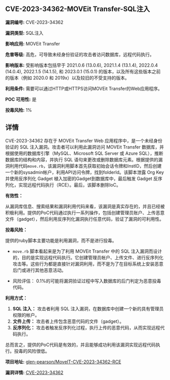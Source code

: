 ## CVE-2023-34362-MOVEit Transfer-SQL注入

**漏洞编号:** CVE-2023-34362

**漏洞类型:** SQL注入

**影响应用:** MOVEit Transfer

**危害等级:** 高危，可导致未经身份验证的攻击者访问数据库，远程代码执行。

**影响版本:** 受影响版本包括早于 2021.0.6 (13.0.6), 2021.1.4 (13.1.4), 2022.0.4 (14.0.4), 2022.1.5 (14.1.5), 和 2023.0.1 (15.0.1) 的版本，以及所有这些版本之前的版本（例如 2020.0 和 2019x）以及较旧的不受支持的版本。

**利用条件:** 需要可以通过HTTP或HTTPS访问MOVEit Transfer的Web应用程序。

**POC 可用性:** 是

**投毒风险:** 1%

## 详情

CVE-2023-34362 存在于 MOVEit Transfer Web 应用程序中，是一个未经身份验证的 SQL 注入漏洞。攻击者可以利用此漏洞访问 MOVEit Transfer 数据库，并根据使用的数据库引擎（MySQL、Microsoft SQL Server 或 Azure SQL），推断数据库的结构和内容，并执行 SQL 语句来更改或删除数据库元素。根据提供的漏洞利用代码`move.rb`，该漏洞利用脚本首先获取初始会话令牌和InstID，然后创建一个新的sysadmin帐户，利用API访问令牌，找到folderId。该脚本泄露 Org Key 并使用反序列化 Gadget 植入加密的Gadget到数据库中，最后触发 Gadget 反序列化，实现远程代码执行（RCE）。最后，该脚本删除IoC。

**有效性：**

从漏洞库信息、搜索结果和漏洞利用代码来看，该漏洞是真实存在的，并且已经被积极利用。提供的PoC代码通过执行一系列操作，包括创建管理员账户、上传恶意文件（gadget），然后利用反序列化漏洞执行任意代码，验证了漏洞的可利用性。

**投毒风险：**

提供的ruby脚本主要功能是利用漏洞，而不是进行投毒。

*   `move.rb` 脚本看起来是为了利用 MOVEit Transfer 中的 SQL 注入漏洞而设计的，目的是实现远程代码执行。它创建管理员帐户、上传文件、进行反序列化攻击等。这些行为都是直接针对漏洞利用，而不是为了在目标系统上安装恶意后门或进行其他恶意活动。

*   风险评估： 0.1%的可能将漏洞验证过程中写入数据库的后门判定为恶意投毒代码。

**利用方式：**

1.  **SQL 注入：** 攻击者利用 SQL 注入漏洞，在数据库中创建一个新的具有管理员权限的帐户。
2.  **文件上传：** 攻击者上传包含恶意代码的文件（gadget）。
3.  **反序列化：** 攻击者触发反序列化过程，执行上传的恶意代码，从而实现远程代码执行。

总而言之，提供的PoC代码是有效的，并且能够成功利用该漏洞实现远程代码执行。投毒的风险很低。


**项目地址:** [glen-pearson/MoveIT-CVE-2023-34362-RCE](https://github.com/glen-pearson/MoveIT-CVE-2023-34362-RCE)

**漏洞详情:** [CVE-2023-34362](https://nvd.nist.gov/vuln/detail/CVE-2023-34362)